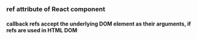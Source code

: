 ### ref attribute of React component <br>
#### callback refs accept the underlying DOM element as their arguments, if refs are used in HTML DOM
